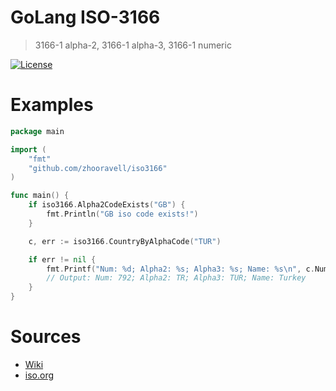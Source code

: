 GoLang ISO-3166
===============
> 3166-1 alpha-2, 3166-1 alpha-3, 3166-1 numeric

[![License][license-image]][license-link]

# Examples

```go
package main

import (
	"fmt"
	"github.com/zhooravell/iso3166"
)

func main() {
	if iso3166.Alpha2CodeExists("GB") {
		fmt.Println("GB iso code exists!")
	}

	c, err := iso3166.CountryByAlphaCode("TUR")

	if err != nil {
		fmt.Printf("Num: %d; Alpha2: %s; Alpha3: %s; Name: %s\n", c.NumericCode, c.Alpha2Code, c.Alpha3Code, c.Name)
		// Output: Num: 792; Alpha2: TR; Alpha3: TUR; Name: Turkey
	}
}
```

# Sources

* [Wiki](https://en.wikipedia.org/wiki/ISO_3166)
* [iso.org](https://www.iso.org/ru/iso-3166-country-codes.html)

[license-link]: https://github.com/zhooravell/iso3166/blob/master/LICENSE

[license-image]: https://img.shields.io/dub/l/vibe-d.svg